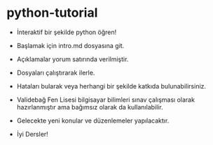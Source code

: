 # python-tutorial

* İnteraktif bir şekilde python öğren!
* Başlamak için intro.md dosyasına git.
* Açıklamalar yorum satırında verilmiştir.
* Dosyaları çalıştırarak ilerle.
* Hataları bularak veya herhangi bir şekilde katkıda bulunabilirsiniz.
* Validebağ Fen Lisesi bilgisayar bilimleri sınav çalışması olarak hazırlanmıştır ama
  bağımsız olarak da kullanılabilir. 
* Gelecekte yeni konular ve düzenlemeler yapılacaktır.

* İyi Dersler!
